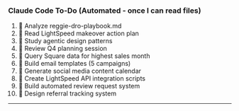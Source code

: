 ### Claude Code To-Do (Automated - once I can read files)

1. 🔄 Analyze reggie-dro-playbook.md
2. 🔄 Read LightSpeed makeover action plan
3. 🔄 Study agentic design patterns
4. 🔄 Review Q4 planning session
5. 🔄 Query Square data for highest sales month
6. 🔄 Build email templates (5 campaigns)
7. 🔄 Generate social media content calendar
8. 🔄 Create LightSpeed API integration scripts
9. 🔄 Build automated review request system
10. 🔄 Design referral tracking system

---
